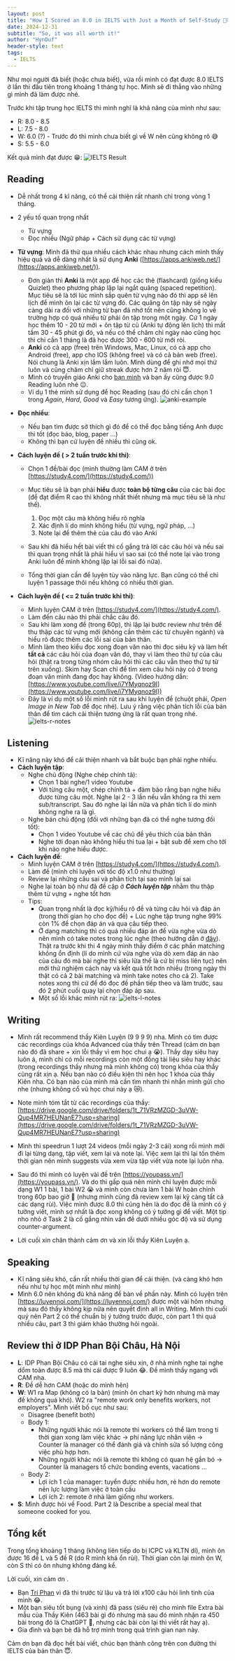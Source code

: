 ```yaml
---
layout: post
title: "How I Scored an 8.0 in IELTS with Just a Month of Self-Study 🎯📚"
date: 2024-12-31
subtitle: "So, it was all worth it!"
author: "HynDuf"
header-style: text
tags:
  - IELTS
---
```


Như mọi người đã biết (hoặc chưa biết), vừa rồi mình có đạt được 8.0 IELTS ở lần thi đầu tiên trong khoảng 1 tháng tự học. Mình sẽ đi thẳng vào những gì mình đã làm được nhé.

Trước khi tập trung học IELTS thì mình nghĩ là khả năng của mình như sau:
- R: 8.0 - 8.5
- L: 7.5 - 8.0
- W: 6.0 (?) - Trước đó thì mình chưa biết gì về W nên cũng không rõ 😅 
- S: 5.5 - 6.0

Kết quả mình đạt được 😁:
![IELTS Result](/assets/ielts-result.png)

## Reading
- Dễ nhất trong 4 kĩ năng, có thể cải thiện rất nhanh chỉ trong vòng 1 tháng. 
- 2 yếu tố quan trọng nhất
    - Từ vựng
    - Đọc nhiều (Ngữ pháp + Cách sử dụng các từ vựng)

- **Từ vựng**: Mình đã thử qua nhiều cách khác nhau nhưng cách mình thấy hiệu quả và dễ dàng nhất là sử dụng **Anki** ([https://apps.ankiweb.net/](https://apps.ankiweb.net/)).
    - Đơn giản thì **Anki** là một app để học các thẻ (flashcard) (giống kiểu Quizlet) theo phương pháp lặp lại ngắt quãng (spaced repetition). Mục tiêu sẽ là tới lúc mình sắp quên từ vựng nào đó thì app sẽ lên lịch để mình ôn lại các từ vựng đó. Các quãng ôn tập này sẽ ngày càng dài ra đối với những từ bạn đã nhớ tốt nên cũng không lo về trường hợp có quá nhiều từ phải ôn tập trong một ngày. Cứ 1 ngày học thêm 10 - 20 từ mới + ôn tập từ cũ (Anki tự động lên lịch) thì mất tầm 30 - 45 phút gì đó, và nếu có thể chăm chỉ ngày nào cũng học thì chỉ cần 1 tháng là đã học được 300 - 600 từ mới ròi. 
    - **Anki** có cả app (free) trên Windows, Mac, Linux, có cả app cho Android (free), app cho IOS (không free) và có cả bản web (free). Nói chung là Anki xịn lắm lắm luôn. Mình dùng để ghi nhớ mọi thứ luôn và cũng chăm chỉ giữ streak được hơn 2 năm ròi 😇.
    - Mình có truyền giáo Anki cho [bạn mình](https://triphan2k3.github.io/) và bạn ấy cũng được 9.0 Reading luôn nhé 😉.
    - Ví dụ 1 thẻ mình sử dụng để học Reading (sau đó chỉ cần chọn 1 trong *Again*, *Hard*, *Good* và *Easy* tương ứng).
    ![anki-example](/assets/anki-example.png)

- **Đọc nhiều**: 
    - Nếu bạn tìm được sở thích gì đó để có thể đọc bằng tiếng Anh được thì tốt (đọc báo, blog, paper ...)
    - Không thì bạn cứ luyện đề nhiều thì cũng ok.

- **Cách luyện đề ( > 2 tuần trước khi thi)**:
    - Chọn 1 đề/bài đọc (mình thường làm CAM ở trên [https://study4.com/](https://study4.com/))
    - Mục tiêu sẽ là bạn phải **hiểu** được **toàn bộ từng câu** của các bài đọc (để đạt điểm R cao thì không nhất thiết nhưng mà mục tiêu sẽ là như thế). 
        1. Đọc một câu mà không hiểu rõ nghĩa
        2. Xác định lí do mình không hiểu (từ vựng, ngữ pháp, ...)
        3. Note lại để thêm thẻ của câu đó vào Anki

    - Sau khi đã hiểu hết bài viết thì cố gắng trả lời các câu hỏi và nếu sai thì quan trọng nhất là phải hiểu vì sao sai (có thể note lại vào trong Anki luôn để mình không lặp lại lỗi sai đó nữa).
    - Tổng thời gian cần để luyện tùy vào năng lực. Bạn cũng có thể chỉ luyện 1 passage thôi nếu không có nhiều thời gian.


- **Cách luyện đề ( <= 2 tuần trước khi thi)**:
    - Mình luyện CAM ở trên [https://study4.com/](https://study4.com/).
    - Làm đến câu nào thì phải chắc câu đó.
    - Sau khi làm xong đề (trong 60p), thì lặp lại bước review như trên để thu thập các từ vựng mới (không cần thêm các từ chuyên ngành) và hiểu rõ được thêm các lỗi sai của bản thân.
    - Mình làm theo kiểu đọc xong đoạn văn nào thì đọc siêu kỹ và làm hết **tất cả** các câu hỏi của đoạn văn đó, thay vì làm theo thứ tự của câu hỏi (thật ra trong từng nhóm câu hỏi thì các câu vẫn theo thứ tự từ trên xuống). Skim hay Scan chỉ để tìm xem câu hỏi này có ở trong đoạn văn mình đang đọc hay không. (Video hướng dẫn: [https://www.youtube.com/live/i7YMyqnoz9I](https://www.youtube.com/live/i7YMyqnoz9I))
    - Đây là ví dụ một số lỗi mình rút ra sau khi luyện đề (chuột phải, *Open Image in New Tab* để đọc nhé). Lưu ý rằng việc phân tích lỗi của bản thân để tìm cách cải thiện tương ứng là rất quan trọng nhé. ![ielts-r-notes](/assets/ielts-r-notes.png)

## Listening
- Kĩ năng này khó để cải thiện nhanh và bắt buộc bạn phải nghe nhiều.
- **Cách luyện tập**:
    - Nghe chủ động (Nghe chép chính tả): 
        - Chọn 1 bài nghe/1 video Youtube
        - Với từng câu một, chép chính tả + đảm bảo rằng bạn nghe hiểu được từng câu một. Nghe lại 2 - 3 lần nếu vẫn không ra thì xem sub/transcript. Sau đó nghe lại lần nữa và phân tích lí do mình không nghe ra là gì.
    - Nghe bán chủ động (đối với những bạn đã có thể nghe tương đối tốt):
        - Chọn 1 video Youtube về các chủ đề yêu thích của bản thân
        - Nghe tới đoạn nào không hiểu thì tua lại + bật sub để xem cho tới khi nào nghe hiểu được.
- **Cách luyện đề**:
    - Mình luyện CAM ở trên [https://study4.com/](https://study4.com/).
    - Làm đề (mình chỉ luyện với tốc độ x1.0 như thường)
    - Review lại những câu sai và phân tích tại sao mình lại sai
    - Nghe lại toàn bộ như đã đề cập ở ***Cách luyện tập*** nhằm thu thập thêm từ vựng + nghe tốt hơn
    - Tips:
        - Quan trọng nhất là đọc kỹ/hiểu rõ đề và từng câu hỏi và đáp án (trong thời gian họ cho đọc đề) + Lúc nghe tập trung nghe 99% còn 1% để chọn đáp án và qua câu tiếp theo.
        - Ở dạng matching thì có quá nhiều đáp án để vừa nghe vừa dò nên mình có take notes trong lúc nghe (theo hướng dẫn ở [đây](https://www.threads.net/@chippp_p/post/C6JUutdPo2P?xmt=AQGzxTMO_Rq7JYHA5uz48Cya_WnnPjpxZ8QuilBYWh0AMw)). Thật ra trước khi thi 4 ngày mình thấy điểm ở các phần matching không ổn định (lí do mình cứ vừa nghe vừa dò xem đáp án nào của câu đó mà bài nghe thì siêu lừa thế là cứ bị miss liên tục) nên mới thử nghiệm cách này và kết quả tốt hơn nhiều (trong ngày thi thật có cả 2 bài matching và mình take notes cho cả 2). Take notes xong thì cứ để đó đọc đề phần tiếp theo và làm trước, sau đó 2 phút cuối quay lại chọn đáp áp sau.
        - Một số lỗi khác mình rút ra: ![ielts-l-notes](/assets/ielts-l-notes.png)

## Writing
- Mình rất recommend thầy Kiên Luyện (9 9 9 9) nha. Mình có tìm được các recordings của khóa Advanced của thầy trên Thread (cảm ơn bạn nào đó đã share + xin lỗi thầy vì em học chui ạ 😭). Thầy dạy siêu hay luôn á, mình chỉ có mỗi recordings còn một đống tài liệu siêu hay khác (trong recordings thấy nhưng mà mình không có) trong khóa của thầy cũng rất xịn ạ. Nếu bạn nào có điều kiện thì nên học 1 khóa của thầy Kiên nha. Có bạn nào của mình mà cần tìm nhanh thì nhắn mình gửi cho nhe (nhưng không cổ vũ học chui này ạ 😿).
- Note mình tóm tắt từ các recordings của thầy: [https://drive.google.com/drive/folders/1t_71VRzMZGD-3uVW-Qup4MR7HEUNanE7?usp=sharing](https://drive.google.com/drive/folders/1t_71VRzMZGD-3uVW-Qup4MR7HEUNanE7?usp=sharing)
- Mình thì speedrun 1 lượt 24 videos (mỗi ngày 2-3 cái) xong rồi mình mới đi lại từng dạng, tập viết, xem lại và note lại. Việc xem lại thì lại tốn thêm thời gian nên mình suggests vừa xem vừa tập viết vừa note lại luôn nha. 

- Sau đó thì mình có luyện vài đề trên [https://youpass.vn/](https://youpass.vn/). Và do thi gấp quá nên mình chỉ luyện được mỗi dạng W1 1 bài, 1 bài W2 😭 và mình còn chưa làm 1 bài W hoàn chỉnh trong 60p bao giờ 🥲 (nhưng mình cũng đã review xem lại kỹ càng tất cả các dạng rùi). Việc mình được 8.0 thì cũng hên là do đọc đề là mình có ý tưởng viết, mình sợ nhất là đọc xong không có ý tưởng gì để viết. Một tip nho nhỏ ở Task 2 là cố gắng nhìn vấn đề dưới nhiều góc độ và sử dụng counter-argument.

- Lời cuối xin chân thành cảm ơn và xin lỗi thầy Kiên Luyện ạ.

## Speaking
- Kĩ năng siêu khó, cần rất nhiều thời gian để cải thiện. (và càng khó hơn nếu như tự học một mình như mình)
- Mình 6.0 nên không đủ khả năng để bàn về phần này. Mình có luyện trên [https://luyennoi.com/](https://luyennoi.com/) được một vài hôm nhưng mà sau đó thấy không kịp nữa nên quyết định all in Writing. Mình thi cuối quý nên Part 2 có thể chuẩn bị ý tưởng trước được, còn part 1 thì quá nhiều câu, part 3 thì giám khảo thường hỏi ngoài.

## Review thi ở IDP Phan Bội Châu, Hà Nội
- **L**: IDP Phan Bội Châu có cái tai nghe siêu xịn, ở nhà mình nghe tai nghe dổm toàn được 8.5 mà thi cái được 9 luôn 😂. Đề mình thấy ngang với CAM nha.
- **R**: Đề dễ hơn CAM (hoặc do mình hên)
- **W**: W1 ra Map (không có la bàn) (mình ôn chart kỹ hơn nhưng mà may đề không quá khó). W2 ra "remote work only benefits workers, not employers". Mình viết bố cục như sau:
    - Disagree (benefit both)
    - Body 1: 
        - Những người khác nói là remote thì workers có thể làm trong tí thời gian xong làm việc khác -> phí năng lực nhân viên -> Counter là manager có thể đánh giá và chỉnh sửa số lượng công việc phù hợp hơn.
        - Những người khác nói là remote thì không có quan hệ gắn bó -> Counter là managers tổ chức bonding events, vacations ...
    - Body 2:
        - Lợi ích 1 của manager: tuyển được nhiều hơn, rẻ hơn do remote nên lực lượng làm việc ở toàn cầu
        - Lợi ích 2: remote ở nhà làm giống như workers.
- **S**: Mình được hỏi về Food. Part 2 là Describe a special meal that someone cooked for you.

## Tổng kết
Trong tổng khoảng 1 tháng (không liên tiếp do bị ICPC và KLTN dí), mình ôn được 16 đề L và 5 đề R (do R mình khá ổn rùi). Thời gian còn lại mình ôn W, còn S thì có ôn nhưng không đáng kể.

Lời cuối, xin cảm ơn . 
- Bạn [Trí Phan](https://triphan2k3.github.io/) vì đã thi trước từ lâu và trả lời x100 câu hỏi linh tinh của mình 😂.
- Một bạn siêu tốt bụng (và xinh) đã pass (siêu rẻ) cho mình file Extra bài mẫu của Thầy Kiên (463 bài gì đó nhưng mà sau đó mình nhận ra 450 bài trong đó là ChatGPT 🥹, nhưng các bài còn lại thì viết rất hay ạ).
- Gia đình và bạn bè đã hỗ trợ mình trong quá trình gian nan này.

Cảm ơn bạn đã đọc hết bài viết, chúc bạn thành công trên con đường thi IELTS của bản thân 😇.
